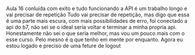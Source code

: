 Aula 16 conluída com exito e tudo funcionando a API é um trabalho longo e vai precisar de repetição
Tudo vai precisar de repetição, mas digo que essa é uma parte mais escura, com mais possibilidades de erro, foi conectado a api do b7, não sei se o ideal seria voltar e terminar a minha propria api. Honestamente não sei o que seria melhor, mas vou um pouco mais com o esse curso. Pelo mesno é q que tenho em mente por enquanto. Agora eu estou logado e preciso de uma feture de logout